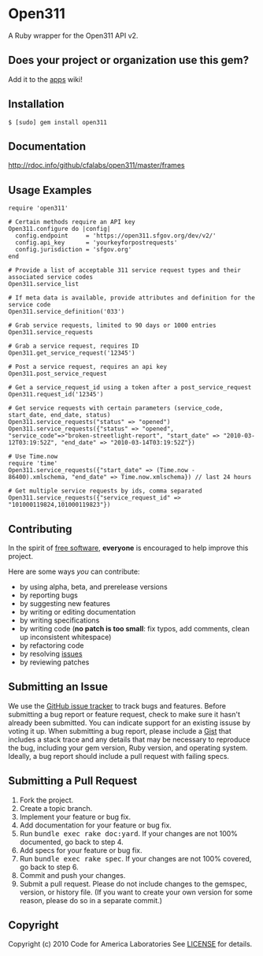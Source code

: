 Open311
=======
A Ruby wrapper for the Open311 API v2.

Does your project or organization use this gem?
------------------------------------------
Add it to the [apps](http://github.com/cfalabs/open311/wiki/apps) wiki!

Installation
------------
    $ [sudo] gem install open311

Documentation
-------------
<http://rdoc.info/github/cfalabs/open311/master/frames>

Usage Examples
--------------
    require 'open311'
    
    # Certain methods require an API key
    Open311.configure do |config|
      config.endpoint     = 'https://open311.sfgov.org/dev/v2/'
      config.api_key      = 'yourkeyforpostrequests'
      config.jurisdiction = 'sfgov.org'
    end
    
    # Provide a list of acceptable 311 service request types and their associated service codes
    Open311.service_list
    
    # If meta data is available, provide attributes and definition for the service code
    Open311.service_definition('033')
    
    # Grab service requests, limited to 90 days or 1000 entries
    Open311.service_requests
    
    # Grab a service request, requires ID
    Open311.get_service_request('12345')
    
    # Post a service request, requires an api key
    Open311.post_service_request
    
    # Get a service_request_id using a token after a post_service_request
    Open311.request_id('12345')
    
    # Get service requests with certain parameters (service_code, start_date, end_date, status)
    Open311.service_requests("status" => "opened")
    Open311.service_requests({"status" => "opened", "service_code"=>"broken-streetlight-report", "start_date" => "2010-03-12T03:19:52Z", "end_date" => "2010-03-14T03:19:52Z"}) 
    
    # Use Time.now
    require 'time'
    Open311.service_requests({"start_date" => (Time.now - 86400).xmlschema, "end_date" => Time.now.xmlschema}) // last 24 hours
    
    # Get multiple service requests by ids, comma separated
    Open311.service_requests({"service_request_id" => "101000119824,101000119823"})

Contributing
------------
In the spirit of [free software](http://www.fsf.org/licensing/essays/free-sw.html), **everyone** is encouraged to help improve this project.

Here are some ways *you* can contribute:

* by using alpha, beta, and prerelease versions
* by reporting bugs
* by suggesting new features
* by writing or editing documentation
* by writing specifications
* by writing code (**no patch is too small**: fix typos, add comments, clean up inconsistent whitespace)
* by refactoring code
* by resolving [issues](http://github.com/cfalabs/open311/issues)
* by reviewing patches

Submitting an Issue
-------------------
We use the [GitHub issue tracker](http://github.com/cfalabs/open311/issues) to track bugs and
features. Before submitting a bug report or feature request, check to make sure it hasn't already
been submitted. You can indicate support for an existing issuse by voting it up. When submitting a
bug report, please include a [Gist](http://gist.github.com/) that includes a stack trace and any
details that may be necessary to reproduce the bug, including your gem version, Ruby version, and
operating system. Ideally, a bug report should include a pull request with failing specs.

Submitting a Pull Request
-------------------------
1. Fork the project.
2. Create a topic branch.
3. Implement your feature or bug fix.
4. Add documentation for your feature or bug fix.
5. Run <tt>bundle exec rake doc:yard</tt>. If your changes are not 100% documented, go back to step 4.
6. Add specs for your feature or bug fix.
7. Run <tt>bundle exec rake spec</tt>. If your changes are not 100% covered, go back to step 6.
8. Commit and push your changes.
9. Submit a pull request. Please do not include changes to the gemspec, version, or history file. (If you want to create your own version for some reason, please do so in a separate commit.)

Copyright
---------
Copyright (c) 2010 Code for America Laboratories
See [LICENSE](https://github.com/cfalabs/open311/blob/master/LICENSE.mkd) for details.
